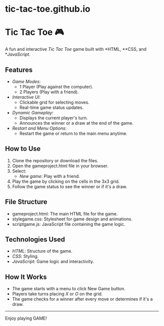 # tic-tac-toe.github.io
# Tic Tac Toe 🎮

A fun and interactive *Tic Tac Toe* game built with *HTML, **CSS, and **JavaScript*.

## Features
- *Game Modes*:
  - 1 Player (Play against the computer).
  - 2 Players (Play with a friend).
- *Interactive UI*: 
  - Clickable grid for selecting moves.
  - Real-time game status updates.
- *Dynamic Gameplay*:
  - Displays the current player's turn.
  - Announces the winner or a draw at the end of the game.
- *Restart and Menu Options*:
  - Restart the game or return to the main menu anytime.

## How to Use
1. Clone the repository or download the files.
2. Open the gameproject.html file in your browser.
3. Select:
   - *New game*: Play with a friend.
4. Play the game by clicking on the cells in the 3x3 grid.
5. Follow the game status to see the winner or if it's a draw.

## File Structure
- gameproject.html: The main HTML file for the game.
- stylegame.css: Stylesheet for game design and animations.
- scriptgame.js: JavaScript file containing the game logic.


## Technologies Used
- *HTML*: Structure of the game.
- *CSS*: Styling.
- *JavaScript*: Game logic and interactivity.

## How It Works
- The game starts with a menu to click New Game button.
- Players take turns placing *X* or *O* on the grid.
- The game checks for a winner after every move or determines if it's a draw.

---

Enjoy playing GAME! 
